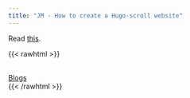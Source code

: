 ```yaml
---
title: "JM - How to create a Hugo-scroll website"
---
```



Read [this](https://github.com/juanMarinero/juanmarinero.github.io/blob/main/README.md).

<!-- Read layouts/shortcodes/rawhtml.html to insert raw HTML -->
{{< rawhtml >}}
<div class="html-content">
  <br>
  <a id="back-to-blogs-index" href="/blogs_index"><i class="fa fa-chevron-left" aria-hidden="true"></i> Blogs</a> 
  <br>
</div>
{{< /rawhtml >}}
